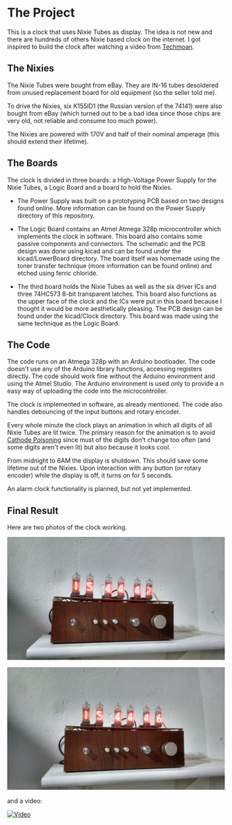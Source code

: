 # The Project

This is a clock that uses Nixie Tubes as display. The idea is not new and there are hundreds of others Nixie based clock on the internet.
I got inspired to build the clock after watching a video from [Techmoan](https://www.youtube.com/channel/UC5I2hjZYiW9gZPVkvzM8_Cw).

## The Nixies

The Nixie Tubes were bought from eBay. They are IN-16 tubes desoldered from unused replacement board for old equipment (so the seller told me).

To drive the Nixies, six K155ID1 (the Russian version of the 74141) were also bought from eBay (which turned out to be a bad idea since those chips are very old, not reliable and consume too much power).

The Nixies are powered with 170V and half of their nominal amperage (this should extend their lifetime).

## The Boards

The clock is divided in three boards: a High-Voltage Power Supply for the Nixie Tubes, a Logic Board and a board to hold the Nixies.

* The Power Supply was built on a prototyping PCB based on two designs found online. More information can be found on the Power Supply directory of this repository.

* The Logic Board contains an Atmel Atmega 328p microcontroller which implements the clock in software. This board also contains some passive components and connectors. The schematic and the PCB design was done using kicad and can be found under the kicad/LowerBoard directory. The board itself was homemade using the toner transfer technique (more information can be found online) and etched using ferric chloride.

* The third board holds the Nixie Tubes as well as the six driver ICs and three 74HC573 8-bit transparent latches. This board also functions as the upper face of the clock and the ICs were put in this board because I thought it would be more aesthetically pleasing. The PCB design can be found under the kicad/Clock directory. This board was made using the same technique as the Logic Board.

## The Code

The code runs on an Atmega 328p with an Arduino bootloader. The code doesn't use any of the Arduino library functions, accessing registers directly. The code should work fine without the Arduino environment and using the Atmel Studio. The Arduino environment is used only to provide a n easy way of uploading the code into the microcontroller.

The clock is implemented in software, as already mentioned. The code also handles debouncing of the input buttons and rotary encoder.

Every whole minute the clock plays an animation in which all digits of all Nixie Tubes are lit twice. The primary reason for the animation is to avoid [Cathode Poisoning](http://www.tube-tester.com/sites/nixie/different/cathode%20poisoning/cathode-poisoning.htm) since must of the digits don't change too often (and some digits aren't even lit) but also because it looks cool.

From midnight to 6AM the display is shutdown. This should save some lifetime out of the Nixies. Upon interaction with any button (or rotary encoder) while the display is off, it turns on for 5 seconds.

An alarm clock functionality is planned, but not yet implemented.

## Final Result

Here are two photos of the clock working.

![Image 1](Images/IMG_20180526_154434791_HDR.jpg?raw=true)

![Image 2](Images/IMG_20180526_154438831_HDR.jpg?raw=true)

and a video:

[![Video](https://img.youtube.com/vi/pQ4-Zf7qyXU/0.jpg)](https://youtu.be/pQ4-Zf7qyXU)
